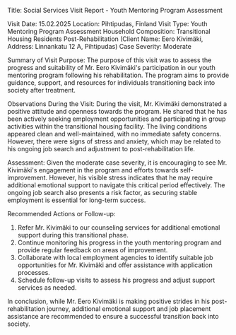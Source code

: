  Title: Social Services Visit Report - Youth Mentoring Program Assessment

Visit Date: 15.02.2025
Location: Pihtipudas, Finland
Visit Type: Youth Mentoring Program Assessment
Household Composition: Transitional Housing Residents Post-Rehabilitation (Client Name: Eero Kivimäki, Address: Linnankatu 12 A, Pihtipudas)
Case Severity: Moderate

Summary of Visit Purpose:
The purpose of this visit was to assess the progress and suitability of Mr. Eero Kivimäki's participation in our youth mentoring program following his rehabilitation. The program aims to provide guidance, support, and resources for individuals transitioning back into society after treatment.

Observations During the Visit:
During the visit, Mr. Kivimäki demonstrated a positive attitude and openness towards the program. He shared that he has been actively seeking employment opportunities and participating in group activities within the transitional housing facility. The living conditions appeared clean and well-maintained, with no immediate safety concerns. However, there were signs of stress and anxiety, which may be related to his ongoing job search and adjustment to post-rehabilitation life.

Assessment:
Given the moderate case severity, it is encouraging to see Mr. Kivimäki's engagement in the program and efforts towards self-improvement. However, his visible stress indicates that he may require additional emotional support to navigate this critical period effectively. The ongoing job search also presents a risk factor, as securing stable employment is essential for long-term success.

Recommended Actions or Follow-up:
1. Refer Mr. Kivimäki to our counseling services for additional emotional support during this transitional phase.
2. Continue monitoring his progress in the youth mentoring program and provide regular feedback on areas of improvement.
3. Collaborate with local employment agencies to identify suitable job opportunities for Mr. Kivimäki and offer assistance with application processes.
4. Schedule follow-up visits to assess his progress and adjust support services as needed.

In conclusion, while Mr. Eero Kivimäki is making positive strides in his post-rehabilitation journey, additional emotional support and job placement assistance are recommended to ensure a successful transition back into society.